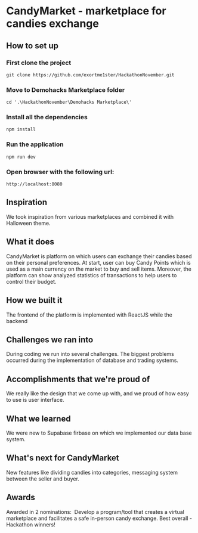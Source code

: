# CandyMarket - marketplace for candies exchange
## How to set up
### First clone the project
`git clone https://github.com/exortme1ster/HackathonNovember.git`
### Move to Demohacks Marketplace folder
`cd '.\HackathonNovember\Demohacks Marketplace\'`
### Install all the dependencies
`npm install`
### Run the application
`npm run dev`
### Open browser with the following url:
`http://localhost:8080`


## Inspiration
We took inspiration from various marketplaces and combined it with Halloween theme.

## What it does
CandyMarket is platform on which users can exchange their candies based on their personal preferences. At start, user can buy Candy Points which is used as a main currency on the market to buy and sell items. Moreover, the platform can show analyzed statistics of transactions to help users to control their budget.

## How we built it
The frontend of the platform is implemented with ReactJS while the backend 

## Challenges we ran into
During coding we run into several challenges. The biggest problems occurred during the implementation of database and trading systems.

## Accomplishments that we're proud of
We really like the design that we come up with, and we proud of how easy to use is user interface.

## What we learned
We were new to Supabase firbase on which we implemented our data base system.

## What's next for CandyMarket
New features like dividing candies into categories, messaging system between the seller and buyer.

## Awards
Awarded in 2 nominations:
​ Develop a program/tool that creates a virtual marketplace and facilitates a safe in-person candy exchange.
​ Best overall - Hackathon winners!

